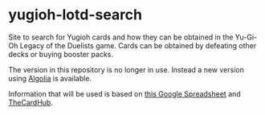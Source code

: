 # yugioh-lotd-search

Site to search for Yugioh cards and how they can be obtained in the Yu-Gi-Oh Legacy of the Duelists game. 
Cards can be obtained by defeating other decks or buying booster packs.

The version in this repository is no longer in use. Instead a new version using [Algolia](https://www.algolia.com/) is available.

Information that will be used is based on [this Google Spreadsheet](https://docs.google.com/spreadsheets/d/1TazmJLQpekOuWDdxEoun2FPH0Xgh1tiPJdTfioBnj3E) and [TheCardHub](http://thecardhub.net/).
